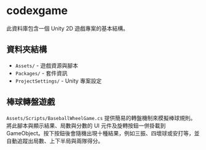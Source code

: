 # codexgame

此資料庫包含一個 Unity 2D 遊戲專案的基本結構。

## 資料夾結構
- `Assets/` - 遊戲資源與腳本
- `Packages/` - 套件資訊
- `ProjectSettings/` - Unity 專案設定

## 棒球轉盤遊戲
`Assets/Scripts/BaseballWheelGame.cs` 提供簡易的轉盤機制來模擬棒球規則。將此腳本與顯示結果、局數與分數的 UI 元件及旋轉按鈕一併掛載到 GameObject。按下按鈕後會隨機出現十種結果，例如三振、四壞球或安打等，並自動追蹤出局數、上下半局與兩隊得分。
